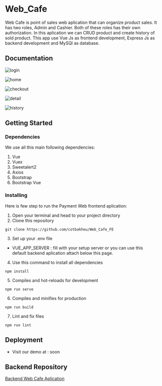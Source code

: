 # Web_Cafe
Web Cafe is point of sales web aplication that can organize product sales. It has two roles, Admin and Cashier. Both of these roles has their own authorization. In this aplication we can CRUD product and create history of sold product.
This app use Vue Js as frontend development, Express Js as backend development and MySQl as database. 







## Documentation

![login](https://i.ibb.co/M19ZkV9/Screenshot-60.jpg)

![home](https://i.ibb.co/JQvvjT2/Screenshot-56.jpg)

![checkout](https://i.ibb.co/zhsHYBQ/Screenshot-57.jpg)

![detail](https://i.ibb.co/jT5DgTs/Screenshot-58.jpg)

![history](https://i.ibb.co/D9ZfryY/Screenshot-59.jpg)

## Getting Started


### Dependencies

We use all this main following dependencies:

1. Vue
2. Vuex
3. Sweetalert2
4. Axios
5. Bootstrap
6. Bootstrap Vue

### Installing

Here is few step to run the Payment Web frontend aplication:

1. Open your terminal and head to your project directory
2. Clone this repository
```
git clone https://github.com/cotbakheu/Web_Cafe_FE
``` 
3. Set up your .env file
  * VUE_APP_SERVER : fill with your setup server or you can use this default backend aplication attach below this page.

4. Use this command to install all dependencies
```
npm install
```
5. Compiles and hot-reloads for development
```
npm run serve
```
6. Compiles and minifies for production
```
npm run build
```
7. Lint and fix files
```
npm run lint
```

## Deployment
 * Visit our demo at : soon 

## Backend Repository
[Backend Web Cafe Aplication](https://github.com/cotbakheu/WEB_Cafe_BE)

